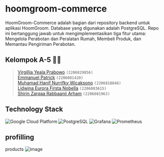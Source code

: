 # hoomgroom-commerce
HoomGroom-Commerce adalah bagian dari repository backend untuk aplikasi HoomGroom. Database yang digunakan adalah PostgreSQL. Repo ini bertanggung jawab untuk mengimplementasikan tiga fitur utama: Mengelola Perabotan dan Peralatan Rumah, Membeli Produk, dan Memantau Pengiriman Perabotan.

## Kelompok A-5 👨‍💻
> [Virgillia Yeala Prabowo](https://github.com/VirgilliaYeala) `(2206829856)` <br>
> [Emmanuel Patrick](https://github.com/g0lgi) `(2206081420)` <br>
> [Muhamad Hanif Nurrifky Wicaksono](https://github.com/HanifRifky) `(2206818846)` <br>
> [Lidwina Eurora Firsta Nobella](https://github.com/divieurora) `(2206083615)` <br>
> [Shirin Zarqaa Rabbaanii Arham](https://github.com/shirinzarqaa) `(2206081963)` <br>

## Technology Stack
![Google Cloud Platform](https://img.shields.io/badge/Google_Cloud_Platform-4285F4?style=for-the-badge&logo=google-cloud&logoColor=white)
![PostgreSQL](https://img.shields.io/badge/PostgreSQL-336791?style=for-the-badge&logo=postgresql&logoColor=white)
![Grafana](https://img.shields.io/badge/Grafana-F46800?style=for-the-badge&logo=grafana&logoColor=white)
![Prometheus](https://img.shields.io/badge/Prometheus-E6522C?style=for-the-badge&logo=prometheus&logoColor=white)

## profilling
products
![image](https://github.com/HoomGroomA-5/hoomgroom-commerce/assets/110030938/3fea2dd7-d8be-4a70-b688-dcdf53920b1e)


